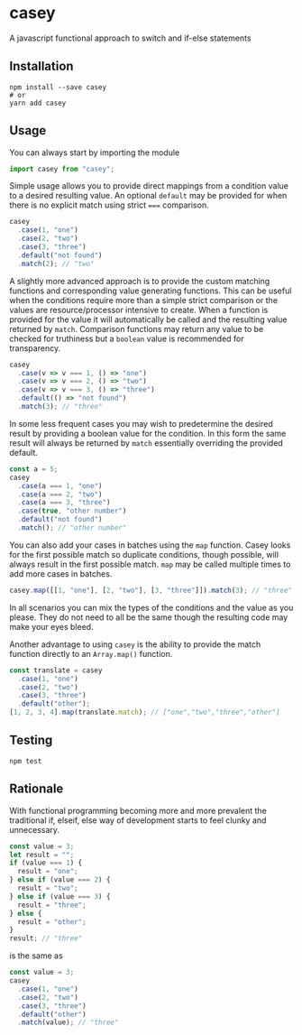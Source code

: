# casey

A javascript functional approach to switch and if-else statements

## Installation

```
npm install --save casey
# or
yarn add casey
```

## Usage

You can always start by importing the module

```js
import casey from "casey";
```

Simple usage allows you to provide direct mappings from a condition value to a desired resulting value. An optional `default` may be provided for when there is no explicit match using strict `===` comparison.

```js
casey
  .case(1, "one")
  .case(2, "two")
  .case(3, "three")
  .default("not found")
  .match(2); // "two"
```

A slightly more advanced approach is to provide the custom matching functions and corresponding value generating functions. This can be useful when the conditions require more than a simple strict comparison or the values are resource/processor intensive to create. When a function is provided for the value it will automatically be called and the resulting value returned by `match`. Comparison functions may return any value to be checked for truthiness but a `boolean` value is recommended for transparency.

```js
casey
  .case(v => v === 1, () => "one")
  .case(v => v === 2, () => "two")
  .case(v => v === 3, () => "three")
  .default(() => "not found")
  .match(3); // "three"
```

In some less frequent cases you may wish to predetermine the desired result by providing a boolean value for the condition. In this form the same result will always be returned by `match` essentially overriding the provided default.

```js
const a = 5;
casey
  .case(a === 1, "one")
  .case(a === 2, "two")
  .case(a === 3, "three")
  .case(true, "other number")
  .default("not found")
  .match(); // "other number"
```

You can also add your cases in batches using the `map` function. Casey looks for the first possible match so duplicate conditions, though possible, will always result in the first possible match. `map` may be called multiple times to add more cases in batches.

```js
casey.map([[1, "one"], [2, "two"], [3, "three"]]).match(3); // "three"
```

In all scenarios you can mix the types of the conditions and the value as you please. They do not need to all be the same though the resulting code may make your eyes bleed.

Another advantage to using `casey` is the ability to provide the match function directly to an `Array.map()` function.

```js
const translate = casey
  .case(1, "one")
  .case(2, "two")
  .case(3, "three")
  .default("other");
[1, 2, 3, 4].map(translate.match); // ["one","two","three","other"]
```

## Testing

```
npm test
```

## Rationale

With functional programming becoming more and more prevalent the traditional if, elseif, else way of development starts to feel clunky and unnecessary.

```js
const value = 3;
let result = "";
if (value === 1) {
  result = "one";
} else if (value === 2) {
  result = "two";
} else if (value === 3) {
  result = "three";
} else {
  result = "other";
}
result; // "three"
```

is the same as

```js
const value = 3;
casey
  .case(1, "one")
  .case(2, "two")
  .case(3, "three")
  .default("other")
  .match(value); // "three"
```
